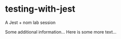 # testing-with-jest

A Jest + nom lab session

Some additional information...
Here is some more text...
